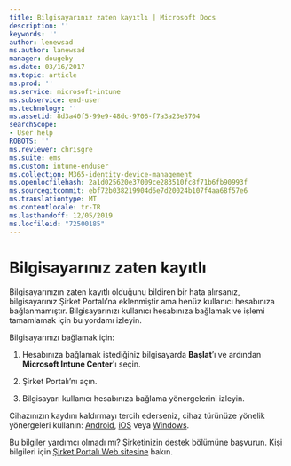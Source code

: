 ```yaml
---
title: Bilgisayarınız zaten kayıtlı | Microsoft Docs
description: ''
keywords: ''
author: lenewsad
ms.author: lanewsad
manager: dougeby
ms.date: 03/16/2017
ms.topic: article
ms.prod: ''
ms.service: microsoft-intune
ms.subservice: end-user
ms.technology: ''
ms.assetid: 8d3a40f5-99e9-48dc-9706-f7a3a23e5704
searchScope:
- User help
ROBOTS: ''
ms.reviewer: chrisgre
ms.suite: ems
ms.custom: intune-enduser
ms.collection: M365-identity-device-management
ms.openlocfilehash: 2a1d025620e37009ce283510fc8f71b6fb90993f
ms.sourcegitcommit: ebf72b038219904d6e7d20024b107f4aa68f57e6
ms.translationtype: MT
ms.contentlocale: tr-TR
ms.lasthandoff: 12/05/2019
ms.locfileid: "72500185"
---
```

# <a name="your-computer-is-already-enrolled"></a>Bilgisayarınız zaten kayıtlı

Bilgisayarınızın zaten kayıtlı olduğunu bildiren bir hata alırsanız, bilgisayarınız Şirket Portalı’na eklenmiştir ama henüz kullanıcı hesabınıza bağlanmamıştır. Bilgisayarınızı kullanıcı hesabınıza bağlamak ve işlemi tamamlamak için bu yordamı izleyin.  

Bilgisayarınızı bağlamak için:

1. Hesabınıza bağlamak istediğiniz bilgisayarda **Başlat**’ı ve ardından **Microsoft Intune Center**'ı seçin.

2. Şirket Portalı’nı açın.

3. Bilgisayarı kullanıcı hesabınıza bağlama yönergelerini izleyin.

Cihazınızın kaydını kaldırmayı tercih ederseniz, cihaz türünüze yönelik yönergeleri kullanın: [Android](unenroll-your-device-from-intune-android.md), [iOS](unenroll-your-device-from-intune-ios.md) veya [Windows](unenroll-your-device-from-intune-windows.md).

Bu bilgiler yardımcı olmadı mı? Şirketinizin destek bölümüne başvurun. Kişi bilgileri için [Şirket Portalı Web sitesine](https://go.microsoft.com/fwlink/?linkid=2010980) bakın.
